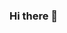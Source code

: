 ### Hi there 👋

<!--
I'm aspiring developer, passionate about learning, data analysis and finance. My expertise lies in HTML, CSS and Javascript.

I am currently leargning and gaining experience on building responsive and user-friendly web pages. I like making clear and easy to use sites and apps, and delivering a simple and joyful experience to the end user. 

I'm extremely used to working in teams, and had acquired great teamwork skills. My knowledge on Git and version control is really helpful to develop and maintain code, also keeping teamwork efforts simple and efficient.

I find joy in learning and growing new skills. On this path, I found out that collaboration is the best (and fastest) approach to incorporate useful knowledge to my skillset and bring value to the different projects I work on.

If you're looking for a team player that likes challenges, rock, and cats: you found it.

Let's connect. Let's build something great together.
-->
